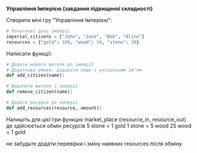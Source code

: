 **Управління Імперією (завдання підвищеної складності)**

Створити міні гру "Управління Імперією":

```python
# Початкові дані імперії
imperial_citizens = ["John", "Jane", "Bob", "Alice"]
resources = {"gold": 100, "wood": 50, "stone": 30}
```

Написати функції: 

```python
# Додати нового жителя до імперії
# Додаткова умова: додавати лише з унікальним ім'ям
def add_citizen(name):
```

```python
# Видалити жителя з імперії
def remove_citizen(name):
```

```python
# Додати ресурси до імперії
def add_resources(resource, amount):
```

Напишіть для цієї гри функцію market_place (resource_in, resource_out)
де здійсюється обмін ресурсів
5 stone = 1 gold
1 stone = 5 wood
25 wood = 1 gold

не забудьте додати перевірки і зміну наявних resources після обміну